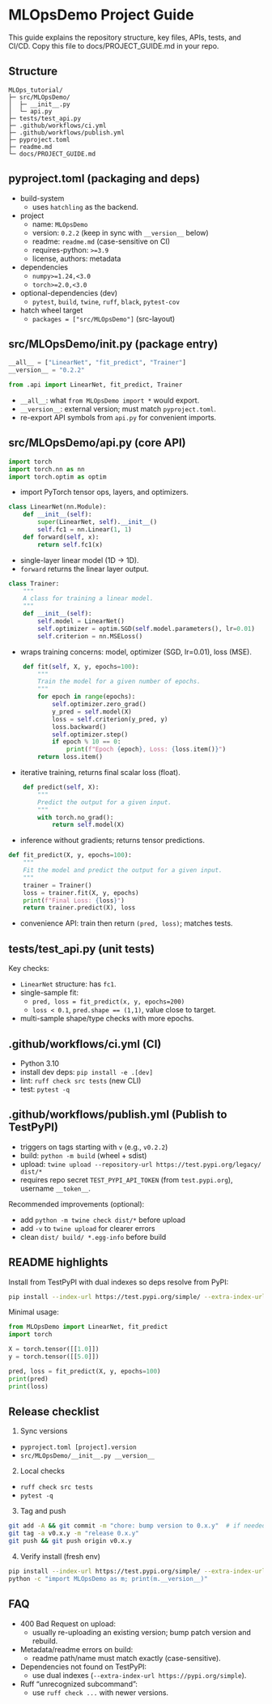 # MLOpsDemo Project Guide

This guide explains the repository structure, key files, APIs, tests, and CI/CD. Copy this file to docs/PROJECT_GUIDE.md in your repo.

## Structure

```
MLOps_tutorial/
├─ src/MLOpsDemo/
│  ├─ __init__.py
│  └─ api.py
├─ tests/test_api.py
├─ .github/workflows/ci.yml
├─ .github/workflows/publish.yml
├─ pyproject.toml
├─ readme.md
└─ docs/PROJECT_GUIDE.md
```

## pyproject.toml (packaging and deps)

- build-system
  - uses `hatchling` as the backend.
- project
  - name: `MLOpsDemo`
  - version: `0.2.2` (keep in sync with `__version__` below)
  - readme: `readme.md` (case-sensitive on CI)
  - requires-python: `>=3.9`
  - license, authors: metadata
- dependencies
  - `numpy>=1.24,<3.0`
  - `torch>=2.0,<3.0`
- optional-dependencies (dev)
  - `pytest`, `build`, `twine`, `ruff`, `black`, `pytest-cov`
- hatch wheel target
  - `packages = ["src/MLOpsDemo"]` (src-layout)

## src/MLOpsDemo/**init**.py (package entry)

```python
__all__ = ["LinearNet", "fit_predict", "Trainer"]
__version__ = "0.2.2"

from .api import LinearNet, fit_predict, Trainer
```

- `__all__`: what `from MLOpsDemo import *` would export.
- `__version__`: external version; must match `pyproject.toml`.
- re-export API symbols from `api.py` for convenient imports.

## src/MLOpsDemo/api.py (core API)

```python
import torch
import torch.nn as nn
import torch.optim as optim
```

- import PyTorch tensor ops, layers, and optimizers.

```python
class LinearNet(nn.Module):
    def __init__(self):
        super(LinearNet, self).__init__()
        self.fc1 = nn.Linear(1, 1)
    def forward(self, x):
        return self.fc1(x)
```

- single-layer linear model (1D -> 1D).
- `forward` returns the linear layer output.

```python
class Trainer:
    """
    A class for training a linear model.
    """
    def __init__(self):
        self.model = LinearNet()
        self.optimizer = optim.SGD(self.model.parameters(), lr=0.01)
        self.criterion = nn.MSELoss()
```

- wraps training concerns: model, optimizer (SGD, lr=0.01), loss (MSE).

```python
    def fit(self, X, y, epochs=100):
        """
        Train the model for a given number of epochs.
        """
        for epoch in range(epochs):
            self.optimizer.zero_grad()
            y_pred = self.model(X)
            loss = self.criterion(y_pred, y)
            loss.backward()
            self.optimizer.step()
            if epoch % 10 == 0:
                print(f"Epoch {epoch}, Loss: {loss.item()}")
        return loss.item()
```

- iterative training, returns final scalar loss (float).

```python
    def predict(self, X):
        """
        Predict the output for a given input.
        """
        with torch.no_grad():
            return self.model(X)
```

- inference without gradients; returns tensor predictions.

```python
def fit_predict(X, y, epochs=100):
    """
    Fit the model and predict the output for a given input.
    """
    trainer = Trainer()
    loss = trainer.fit(X, y, epochs)
    print(f"Final Loss: {loss}")
    return trainer.predict(X), loss
```

- convenience API: train then return `(pred, loss)`; matches tests.

## tests/test_api.py (unit tests)

Key checks:

- `LinearNet` structure: has `fc1`.
- single-sample fit:
  - `pred, loss = fit_predict(x, y, epochs=200)`
  - `loss < 0.1`, `pred.shape == (1,1)`, value close to target.
- multi-sample shape/type checks with more epochs.

## .github/workflows/ci.yml (CI)

- Python 3.10
- install dev deps: `pip install -e .[dev]`
- lint: `ruff check src tests` (new CLI)
- test: `pytest -q`

## .github/workflows/publish.yml (Publish to TestPyPI)

- triggers on tags starting with `v` (e.g., `v0.2.2`)
- build: `python -m build` (wheel + sdist)
- upload: `twine upload --repository-url https://test.pypi.org/legacy/ dist/*`
- requires repo secret `TEST_PYPI_API_TOKEN` (from `test.pypi.org`), username `__token__`.

Recommended improvements (optional):

- add `python -m twine check dist/*` before upload
- add `-v` to `twine upload` for clearer errors
- clean `dist/ build/ *.egg-info` before build

## README highlights

Install from TestPyPI with dual indexes so deps resolve from PyPI:

```bash
pip install --index-url https://test.pypi.org/simple/ --extra-index-url https://pypi.org/simple MLOpsDemo
```

Minimal usage:

```python
from MLOpsDemo import LinearNet, fit_predict
import torch

X = torch.tensor([[1.0]])
y = torch.tensor([[5.0]])

pred, loss = fit_predict(X, y, epochs=100)
print(pred)
print(loss)
```

## Release checklist

1. Sync versions

- `pyproject.toml [project].version`
- `src/MLOpsDemo/__init__.py __version__`

2. Local checks

- `ruff check src tests`
- `pytest -q`

3. Tag and push

```bash
git add -A && git commit -m "chore: bump version to 0.x.y"  # if needed
git tag -a v0.x.y -m "release 0.x.y"
git push && git push origin v0.x.y
```

4. Verify install (fresh env)

```bash
pip install --index-url https://test.pypi.org/simple/ --extra-index-url https://pypi.org/simple MLOpsDemo==0.x.y
python -c "import MLOpsDemo as m; print(m.__version__)"
```

## FAQ

- 400 Bad Request on upload:
  - usually re-uploading an existing version; bump patch version and rebuild.
- Metadata/readme errors on build:
  - readme path/name must match exactly (case-sensitive).
- Dependencies not found on TestPyPI:
  - use dual indexes (`--extra-index-url https://pypi.org/simple`).
- Ruff “unrecognized subcommand”:
  - use `ruff check ...` with newer versions.

```

```
